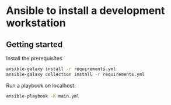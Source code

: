 # Ansible to install a development workstation

## Getting started

Install the prerequisites
```bash
ansible-galaxy install -r requirements.yml
ansible-galaxy collection install -r requirements.yml
```

Run a playbook on localhost:
```bash
ansible-playbook -K main.yml
```